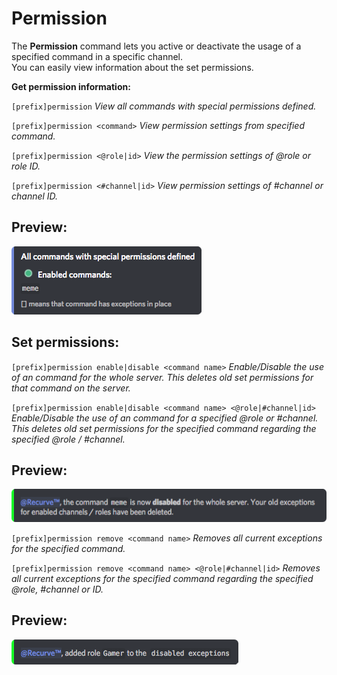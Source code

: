 # Permission

The **Permission** command lets you active or deactivate the usage of a specified command in a specific channel.  
You can easily view information about the set permissions.

**Get permission information:**

`[prefix]permission` _View all commands with special permissions defined._

`[prefix]permission <command>` _View permission settings from specified command._

`[prefix]permission <@role|id>` _View the permission settings of @role or role ID._

`[prefix]permission <#channel|id>` _View permission settings of \#channel or channel ID._

## Preview:

![](../../.gitbook/assets/permissionscommand.png)

## Set permissions:

`[prefix]permission enable|disable <command name>` _Enable/Disable the use of an command for the whole server. This deletes old set permissions for that command on the server._

`[prefix]permission enable|disable <command name> <@role|#channel|id>` _Enable/Disable the use of an command for a specified @role or \#channel. This deletes old set permissions for the specified command regarding the specified @role / \#channel._

## Preview:

![](../../.gitbook/assets/permissioncommanddisable.png)

`[prefix]permission remove <command name>` _Removes all current exceptions for the specified command._

`[prefix]permission remove <command name> <@role|#channel|id>` _Removes all current exceptions for the specified command regarding the specified @role, \#channel or ID._

## Preview:

![](../../.gitbook/assets/permissioncommandroledisable.png)

